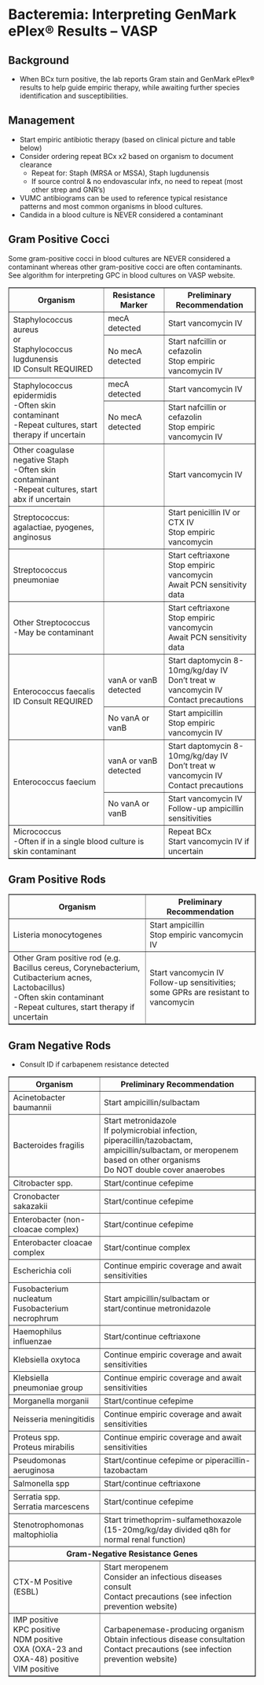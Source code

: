 # Bacteremia: Interpreting GenMark ePlex® Results – VASP

## Background
-	When BCx turn positive, the lab reports Gram stain and GenMark ePlex® results to help guide empiric therapy, while awaiting further species identification and susceptibilities. 
## Management 
-	Start empiric antibiotic therapy (based on clinical picture and table below)
-	Consider ordering repeat BCx x2 based on organism to document clearance
     -	Repeat for: Staph (MRSA or MSSA), Staph lugdunensis
     -	If source control & no endovascular infx, no need to repeat (most other strep and GNR’s)
-	VUMC antibiograms can be used to reference typical resistance patterns and most common organisms in blood cultures.
-	Candida in a blood culture is NEVER considered a contaminant

## Gram Positive Cocci

Some gram-positive cocci in blood cultures are NEVER considered a contaminant whereas other gram-positive cocci are often contaminants. See algorithm for interpreting GPC in blood cultures on VASP website.

<table border="1">
  <tr>
    <th>Organism</th>
    <th>Resistance Marker</th>
    <th>Preliminary Recommendation</th>
  </tr>
  <tr>
    <td rowspan="2">Staphylococcus aureus<br>or<br>Staphylococcus lugdunensis<br>ID Consult REQUIRED</td>
    <td>mecA detected</td>
        <td>Start vancomycin IV<br></td>
  </tr>
  <tr>
      <td>No mecA detected</td>
    <td>Start nafcillin or cefazolin<br>Stop empiric vancomycin IV</td>
  </tr>
  <tr>
    <td rowspan="2">Staphylococcus epidermidis<br>-Often skin contaminant<br>-Repeat cultures, start therapy if uncertain</td>
    <td>mecA detected</td>
    <td>Start vancomycin IV</td>
  </tr>
  <tr>
      <td>No mecA detected</td>
    <td>Start nafcillin or cefazolin<br>Stop empiric vancomycin IV</td>
  </tr>
  <tr>
    <td>Other coagulase negative Staph<br>-Often skin contaminant<br>-Repeat cultures, start abx if uncertain</td>
    <td></td>
    <td>Start vancomycin IV</td>
  </tr>

  <tr>
    <td>Streptococcus: agalactiae, pyogenes, anginosus</td>
    <td></td>
    <td>Start penicillin IV or CTX IV<br>Stop empiric vancomycin</td>
  </tr>
  <tr>
    <td>Streptococcus pneumoniae</td>
    <td></td>
    <td>Start ceftriaxone<br>Stop empiric vancomycin<br>Await PCN sensitivity data</td>
  </tr>
  <tr>
    <td>Other Streptococcus<br>-May be contaminant</td>
    <td></td>
    <td>Start ceftriaxone<br>Stop empiric vancomycin<br>Await PCN sensitivity data</td>
  </tr>
  <tr>
    <td rowspan="2">Enterococcus faecalis<br>ID Consult REQUIRED</td>
    <td><br>vanA or vanB detected</td>
    <td>Start daptomycin 8-10mg/kg/day IV<br>Don’t treat w vancomycin IV<br>Contact precautions</td>
  </tr>
  <tr>
    <td>No vanA or vanB</td>
    <td>Start ampicillin<br>Stop empiric vancomycin IV</td>
  </tr>
  <tr>
    <td rowspan="2">Enterococcus faecium<br></td>
    <td>vanA or vanB detected</td>
    <td>Start daptomycin 8-10mg/kg/day IV<br>Don’t treat w vancomycin IV<br>Contact precautions</td>
  </tr>
  <tr>
    <td>No vanA or vanB</td>
    <td>Start vancomycin IV<br>Follow-up ampicillin sensitivities</td>
  </tr>
  <tr>
    <td colspan='2'>Micrococcus<br>-Often if in a single blood culture is skin contaminant</td>
        <td>Repeat BCx<br>Start vancomycin IV if uncertain</td>
  </tr>
</table>

## Gram Positive Rods

<table border="1">
  <tr>
    <th>Organism</th>
    <th>Preliminary Recommendation</th>
  </tr>
  <tr>
    <td>Listeria monocytogenes</td>
    <td>Start ampicillin<br>Stop empiric vancomycin IV</td>
  </tr>
  <tr>
    <td>Other Gram positive rod (e.g. Bacillus cereus, Corynebacterium, Cutibacterium acnes, Lactobacillus)<br>-Often skin contaminant<br>-Repeat cultures, start therapy if uncertain<br></td>
    <td>Start vancomycin IV<br>Follow-up sensitivities; some GPRs are resistant to vancomycin</td>
  </tr>
</table>

## Gram Negative Rods
- Consult ID if carbapenem resistance detected

<table border="1">
  <tr>
    <th>Organism</th>
    <th>Preliminary Recommendation</th>
  </tr>
  <tr>
    <td>Acinetobacter baumannii</td>
    <td>Start ampicillin/sulbactam</td>
  </tr>
  <tr>
    <td>Bacteroides fragilis</td>
    <td>Start metronidazole<br>If polymicrobial infection, piperacillin/tazobactam, ampicillin/sulbactam, or meropenem based on other organisms<br>Do NOT double cover anaerobes</td>
  </tr>
  <tr>
      <td>Citrobacter spp.</td>
      <td>Start/continue cefepime</td>
  </tr>
  <tr>
      <td>Cronobacter sakazakii</td>
      <td>Start/continue cefepime</td>
  </tr>
  <tr>
      <td>Enterobacter (non-cloacae complex)</td>
      <td>Start/continue cefepime</td>
  </tr>
  <tr>
      <td>Enterobacter cloacae complex</td>
      <td>Start/continue complex</td>
  </tr>
  <tr>
      <td>Escherichia coli</td>
      <td>Continue empiric coverage and await sensitivities</td>
  </tr>
  <tr>
      <td>Fusobacterium nucleatum<br>Fusobacterium necrophrum</td>
      <td>Start ampicillin/sulbactam or start/continue metronidazole</td>
  </tr>
  <tr>
      <td>Haemophilus influenzae</td>
      <td>Start/continue ceftriaxone</td>
  </tr>
  <tr>
      <td>Klebsiella oxytoca</td>
      <td>Continue empiric coverage and await sensitivities</td>
  </tr>
  <tr>
      <td>Klebsiella pneumoniae group</td>
      <td>Continue empiric coverage and await sensitivities</td>
  </tr>
  <tr>
      <td>Morganella morganii</td>
      <td>Start/continue cefepime</td>
  </tr>
  <tr>
      <td>Neisseria meningitidis</td>
      <td>Continue empiric coverage and await sensitivities</td>
  </tr>
  <tr>
      <td>Proteus spp.<br>Proteus mirabilis</td>
      <td>Continue empiric coverage and await sensitivities</td>
  </tr>
  <tr><td>Pseudomonas aeruginosa</td><td>Start/continue cefepime or piperacillin-tazobactam</td></tr>
  <tr>
      <td>Salmonella spp</td>
      <td>Start/continue ceftriaxone</td>
  </tr>
  <tr>
      <td>Serratia spp.<br>Serratia marcescens</td>
      <td>Start/continue cefepime</td>
  </tr>
  <tr>
      <td>Stenotrophomonas maltophiolia</td>
      <td>Start trimethoprim-sulfamethoxazole (15-20mg/kg/day divided q8h for normal renal function)</td>
  </tr>
  <tr>
      <th colspan='2'><b>Gram-Negative Resistance Genes</b></th>
  </tr>
  <tr>
      <td>CTX-M Positive (ESBL)</td>
      <td>Start meropenem<br>Consider an infectious diseases consult<br>Contact precautions (see infection prevention website)</td>
  </tr>
  <tr>
      <td>IMP positive<br>KPC positive<br>NDM positive<br>OXA (OXA-23 and OXA-48) positive<br>VIM positive</td>
      <td>Carbapenemase-producing organism<br>Obtain infectious disease consultation<br>Contact precautions (see infection prevention website)</td>
  </tr>
</table>
